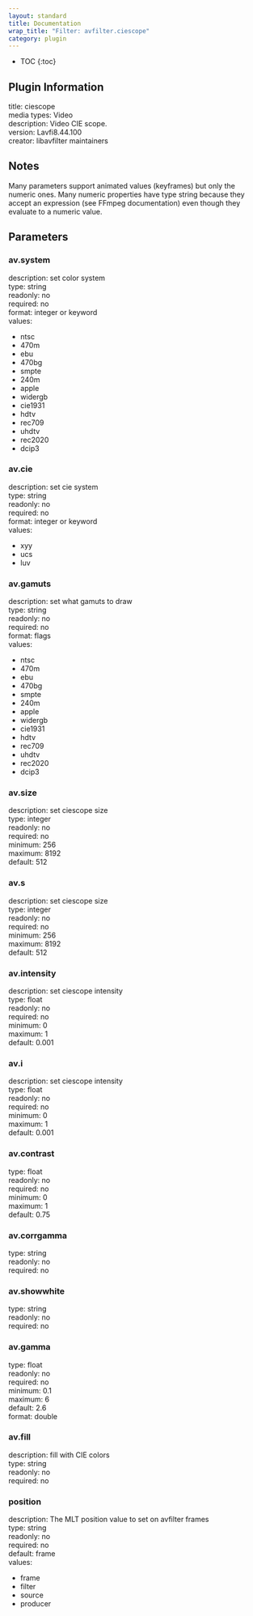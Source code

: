 ```yaml
---
layout: standard
title: Documentation
wrap_title: "Filter: avfilter.ciescope"
category: plugin
---
```

* TOC
{:toc}

## Plugin Information

title: ciescope  
media types:
Video  
description: Video CIE scope.  
version: Lavfi8.44.100  
creator: libavfilter maintainers  

## Notes

Many parameters support animated values (keyframes) but only the numeric ones. Many numeric properties have type string because they accept an expression (see FFmpeg documentation) even though they evaluate to a numeric value.

## Parameters

### av.system

  
description:
set color system  
type: string  
readonly: no  
required: no  
format: integer or keyword  
values:  

* ntsc
* 470m
* ebu
* 470bg
* smpte
* 240m
* apple
* widergb
* cie1931
* hdtv
* rec709
* uhdtv
* rec2020
* dcip3

### av.cie

  
description:
set cie system  
type: string  
readonly: no  
required: no  
format: integer or keyword  
values:  

* xyy
* ucs
* luv

### av.gamuts

  
description:
set what gamuts to draw  
type: string  
readonly: no  
required: no  
format: flags  
values:  

* ntsc
* 470m
* ebu
* 470bg
* smpte
* 240m
* apple
* widergb
* cie1931
* hdtv
* rec709
* uhdtv
* rec2020
* dcip3

### av.size

  
description:
set ciescope size  
type: integer  
readonly: no  
required: no  
minimum: 256  
maximum: 8192  
default: 512  

### av.s

  
description:
set ciescope size  
type: integer  
readonly: no  
required: no  
minimum: 256  
maximum: 8192  
default: 512  

### av.intensity

  
description:
set ciescope intensity  
type: float  
readonly: no  
required: no  
minimum: 0  
maximum: 1  
default: 0.001  

### av.i

  
description:
set ciescope intensity  
type: float  
readonly: no  
required: no  
minimum: 0  
maximum: 1  
default: 0.001  

### av.contrast

  
type: float  
readonly: no  
required: no  
minimum: 0  
maximum: 1  
default: 0.75  

### av.corrgamma

  
type: string  
readonly: no  
required: no  

### av.showwhite

  
type: string  
readonly: no  
required: no  

### av.gamma

  
type: float  
readonly: no  
required: no  
minimum: 0.1  
maximum: 6  
default: 2.6  
format: double  

### av.fill

  
description:
fill with CIE colors  
type: string  
readonly: no  
required: no  

### position

  
description:
The MLT position value to set on avfilter frames  
type: string  
readonly: no  
required: no  
default: frame  
values:  

* frame
* filter
* source
* producer

